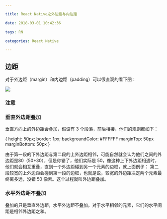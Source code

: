```yaml
---

title: React Native之外边距与内边距

date: 2018-03-01 10:42:36

tags: RN

categories: React Native

---
```


## 边距

对于外边距（margin）和内边距（padding）可以很直观的看下图：

![](https://github.com/huangzhifei/blog-web/raw/master/source/_posts/images/margin和padding.png)


### 注意

### 垂直外边距叠加

垂直方向上的外边距会叠加，假设有 3 个段落，前后相接，他们的规则都如下：

{
	height: 50px;
	border: 1px;
	backgroundColor: #FFFFFF
	marginTop: 50px
	marginBottom: 50px
}

由于第一段的下外边距与第二段的上外边距相邻，可能自然就会认为他们之间的外边距是80（50+30），但是你错了，他们实际是 50，像这种上下外边距相遇时，他们就会相互重叠，直到一个外边距碰到另一个元素的边框，就上面例子：
第二段较宽的上外边距会碰到第一段的边框，也就是说，较宽的外边距决定两个元素最终离多远，没错 50 像素。这个过程就叫外边距叠加。

### 水平外边距不叠加

叠加的只是垂直外边距，水平外边距不叠加。对于水平相邻的元素，它们的水平间距是相邻外边距之和。

